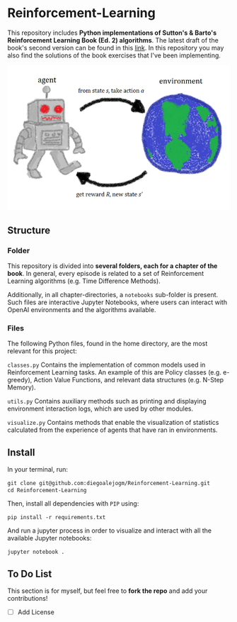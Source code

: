 # Reinforcement-Learning
This repository includes **Python implementations of Sutton's &amp; Barto's Reinforcement Learning Book (Ed. 2) algorithms**. The latest draft of the book's second version can be found in this [link](http://incompleteideas.net/book/the-book-2nd.html ). In this repository you may also find the solutions of the book exercises that I've been implementing.

<img src=".assets/Rl_agent.png" width="550" >
<!-- Image taken from https://simple.wikipedia.org/wiki/Reinforcement_Learning-->

## Structure

### Folder
This repository is divided into **several folders, each for a chapter of the book**. In general, every episode is related to a set of Reinforcement Learning algorithms (e.g. Time Difference Methods).

Additionally, in all chapter-directories, a `notebooks` sub-folder is present. Such files are interactive Jupyter Notebooks, where users can interact with OpenAI environments and the algorithms available.

### Files

The following Python files, found in the home directory, are the most relevant for this project:

```classes.py``` 
Contains the implementation of common models used in Reinforcement Learning tasks. An example of this are Policy classes (e.g. e-greedy), Action Value Functions, and relevant data structures (e.g. N-Step Memory).

```utils.py```
Contains auxiliary methods such as printing and displaying environment interaction logs, which are used by other modules.

```visualize.py```
Contains methods that enable the visualization of statistics calculated from the experience of agents that have ran in environments.

## Install

In your terminal, run:

```
git clone git@github.com:diegoalejogm/Reinforcement-Learning.git
cd Reinforcement-Learning
```
Then, install all dependencies with `PIP` using:

```
pip install -r requirements.txt
```

And run a jupyter process in order to visualize and interact with all the available Jupyter notebooks:

```
jupyter notebook .
```

## To Do List
This section is for myself, but feel free to **fork the repo** and add your contributions!

- [ ] Add License
